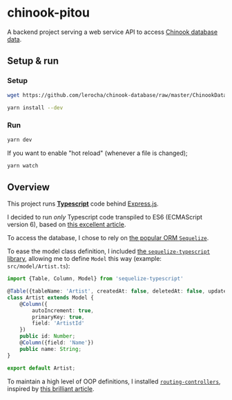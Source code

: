 # chinook-pitou

A backend project serving a web service API to access [Chinook database data](https://github.com/lerocha/chinook-database).

## Setup & run

### Setup

```bash
wget https://github.com/lerocha/chinook-database/raw/master/ChinookDatabase/DataSources/Chinook_Sqlite_AutoIncrementPKs.sqlite -O ./chinook.sqlite

yarn install --dev
```

### Run

```bash
yarn dev
```

If you want to enable "hot reload" (whenever a file is changed);

```bash
yarn watch
```

## Overview

This project runs [**Typescript**](https://www.typescriptlang.org/) code behind [Express.js](https://expressjs.com/).

I decided to run _only_ Typescript code transpiled to ES6 (ECMAScript version 6), based on [this excellent article](https://www.freecodecamp.org/news/how-to-set-up-a-typescript-project-67b427114884/).

To access the database, I chose to rely on [the popular ORM `Sequelize`](https://sequelize.org/v5/manual/getting-started.html).

To ease the model class definition, I included [the `sequelize-typescript` library](https://github.com/RobinBuschmann/sequelize-typescript),
allowing me to define `Model` this way (example: `src/model/Artist.ts`):

```typescript
import {Table, Column, Model} from 'sequelize-typescript'

@Table({tableName: 'Artist', createdAt: false, deletedAt: false, updatedAt: false})
class Artist extends Model {
    @Column({
        autoIncrement: true,
        primaryKey: true,
        field: 'ArtistId'
    })
    public id: Number;
    @Column({field: 'Name'})
    public name: String;
}

export default Artist;
```

To maintain a high level of OOP definitions, I installed [`routing-controllers`](https://github.com/typestack/routing-controllers),
inspired by [this brilliant article](https://codebrains.io/express-typescript-routing-controllers/).